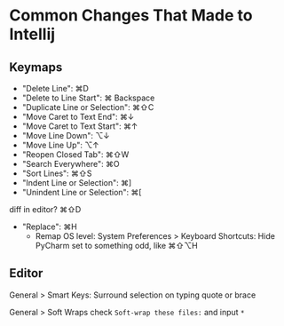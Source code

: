 

# Common Changes That Made to Intellij

## Keymaps

- "Delete Line": ⌘D
- "Delete to Line Start": ⌘ Backspace
- "Duplicate Line or Selection": ⌘⇧C
- "Move Caret to Text End": ⌘↓
- "Move Caret to Text Start": ⌘↑
- "Move Line Down": ⌥↓
- "Move Line Up": ⌥↑
- "Reopen Closed Tab": ⌘⇧W
- "Search Everywhere": ⌘O
- "Sort Lines": ⌘⇧S
- "Indent Line or Selection": ⌘]
- "Unindent Line or Selection": ⌘[

diff in editor? ⌘⇧D

- "Replace": ⌘H
  - Remap OS level: System Preferences > Keyboard Shortcuts: Hide PyCharm set to something odd, like ⌘⇧⌥H

## Editor
General > Smart Keys:
Surround selection on typing quote or brace

General > Soft Wraps
check `Soft-wrap these files:` and input `*`
